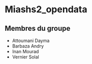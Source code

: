 # Miashs2_opendata

## Membres du groupe
- Attoumani Dayma
- Barbaza Andry
- Inan Mourad
- Vernier Solal